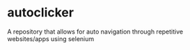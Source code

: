 # autoclicker
A repository that allows for auto navigation through repetitive websites/apps using selenium
